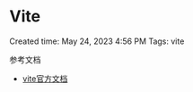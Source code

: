 # Vite

Created time: May 24, 2023 4:56 PM
Tags: vite

参考文档

- [vite官方文档](https://vitejs.cn/guide/why.html)